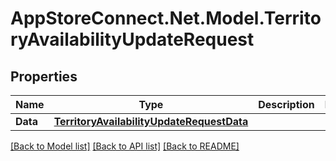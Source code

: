 # AppStoreConnect.Net.Model.TerritoryAvailabilityUpdateRequest

## Properties

Name | Type | Description | Notes
------------ | ------------- | ------------- | -------------
**Data** | [**TerritoryAvailabilityUpdateRequestData**](TerritoryAvailabilityUpdateRequestData.md) |  | 

[[Back to Model list]](../README.md#documentation-for-models) [[Back to API list]](../README.md#documentation-for-api-endpoints) [[Back to README]](../README.md)

